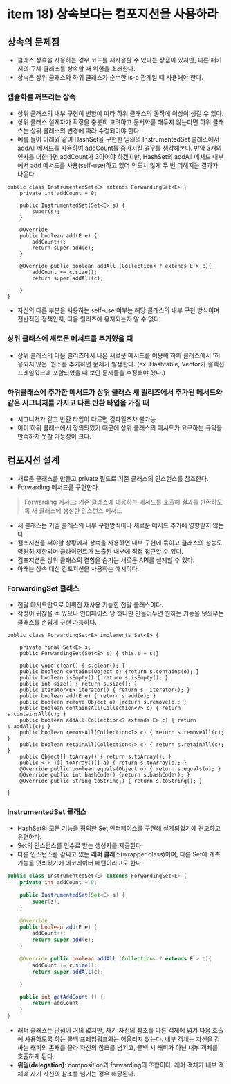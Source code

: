 # item 18) 상속보다는 컴포지션을 사용하라

## 상속의 문제점

* 클래스 상속을 사용하는 경우 코드를 재사용할 수 있다는 장점이 있지만, 다른 패키지의 구체 클래스를 상속할 때 위험을 초래한다.
* 상속은 상위 클래스와 하위 클래스가 순수한 is-a 관계일 때 사용해야 한다.

### **캡슐화를 깨뜨리는 상속**

* 상위 클래스의 내부 구현이 변함에 따라 하위 클래스의 동작에 이상이 생길 수 있다.
* 상위 클래스 설계자가 확장을 충분히 고려하고 문서화를 해두지 않는다면 하위 클래스는 상위 클래스의 변경에 따라 수정되어야 한다
* 예를 들어 아래와 같이 HashSet을 구현한 임의의 InstrumentedSet 클래스에서 addAll 메서드를 사용하여 addCount를 증가시킬 경우를 생각해본다. 만약 3개의 인자를 더한다면 addCount가 3이어야 하겠지만, HashSet의 addAll 메서드 내부에서 add 메서드를 사용(self-use)하고 있어 의도치 않게 두 번 더해지는 결과가 나온다.

```tsx
public class InstrumentedSet<E> extends ForwardingSet<E> {
    private int addCount = 0;

    public InstrumentedSet(Set<E> s) {
        super(s);
    }

    @Override
    public boolean add(E e) {
        addCount++;
        return super.add(e);
    }

    @Override public boolean addAll (Collection< ? extends E > c){
        addCount += c.size();
        return super.addAll(c);

    }
}
```

* 자신의 다른 부분을 사용하는 self-use 여부는 해당 클래스의 내부 구현 방식이며 전반적인 정책인지, 다음 릴리즈에 유지되는지 알 수 없다.

### **상위 클래스에 새로운 메서드를 추가했을 때**

* 상위 클래스의 다음 릴리즈에서 나온 새로운 메서드를 이용해 하위 클래스에서 '허용되지 않은' 원소를 추가하면 문제가 발생한다. (ex. Hashtable, Vector가 컬렉션 프레임워크에 포함되었을 때 보안 문제들을 수정해야 했다.)

### **하위클래스에 추가한 메서드가 상위 클래스 새 릴리즈에서 추가된 메서드와 같은 시그니처를 가지고 다른 반환 타입을 가질 때**

* 시그니처가 같고 반환 타입이 다르면 컴파일조차 불가능
* 이미 하위 클래스에서 정의되었기 때문에 상위 클래스의 메서드가 요구하는 규약을 만족하지 못할 가능성이 크다.

## 컴포지션 설계

* 새로운 클래스를 만들고 private 필드로 기존 클래스의 인스턴스를 참조한다.
* Forwarding 메서드를 구현한다.

> Forwarding 메서드: 기존 클래스에 대응하는 메서드를 호출해 결과를 반환하도록 새 클래스에 생성한 인스턴스 메서드

* 새 클래스는 기존 클래스의 내부 구현방식이나 새로운 메서드 추가에 영향받지 않는다.
* 컴포지션을 써야할 상황에서 상속을 사용하면 내부 구현에 묶이고 클래스의 성능도 영원히 제한되며 클라이언트가 노출된 내부에 직접 접근할 수 있다.
* 컴포지션은 상위 클래스의 결함을 숨기는 새로운 API를 설계할 수 있다.
* 아래는 상속 대신 컴포지션을 사용하는 예시이다.

### ForwardingSet 클래스

* 전달 메서드만으로 이뤄진 재사용 가능한 전달 클래스이다.
* 작성이 귀찮을 수 있으나 인터페이스 당 하나만 만들어두면 원하는 기능을 덧씌우는 클래스를 손쉽게 구현 가능하다.

```tsx
public class ForwardingSet<E> implements Set<E> {

    private final Set<E> s;
    public ForwardingSet(Set<E> s) { this.s = s;}

    public void clear() { s.clear(); }
    public boolean contains(Object o) {return s.contains(o); }
    public boolean isEmpty() { return s.isEmpty(); }
    public int size() { return s.size(); }
    public Iterator<E> iterator() { return s. iterator(); }
    public boolean add(E e) { return s.add(e); }
    public boolean remove(Object o) {return s.remove(o); }
    public boolean containsAll(Collection<?> c) { return s.containsAll(c); }
    public boolean addAll(Collection<? extends E> c) { return s.addAll(c); }
    public boolean removeAll(Collection<?> c) { return s.removeAll(c); }
    public boolean retainAll(Collection<?> c) { return s.retainAll(c); }
    public Object[] toArray() { return s.toArray(); }
    public <T> T[] toArray(T[] a) { return s.toArray(a); }
    @Override public boolean equals(Object o) { return s.equals(o); }
    @Override public int hashCode() {return s.hashCode(); }
    @Override public String toString() { return s.toString(); }

}
```

### InstrumentedSet 클래스

* HashSet의 모든 기능을 정의한 Set 인터페이스를 구현해 설계되었기에 견고하고 유연하다.
* Set의 인스턴스를 인수로 받는 생성자를 제공한다.
* 다른 인스턴스를 감싸고 있는 **래퍼 클래스**(wrapper class)이며, 다른 Set에 계측 기능을 덧씌웠기에 데코레이터 패턴이라고도 한다.

```java
public class InstrumentedSet<E> extends ForwardingSet<E> {
    private int addCount = 0;

    public InstrumentedSet(Set<E> s) {
        super(s);
    }

    @Override
    public boolean add(E e) {
        addCount++;
        return super.add(e);
    }

    @Override public boolean addAll (Collection< ? extends E > c){
        addCount += c.size();
        return super.addAll(c);

    }

    public int getAddCount () {
        return addCount;
    }
}
```

* 래퍼 클래스는 단점이 거의 없지만, 자기 자신의 참조를 다른 객체에 넘겨 다음 호출에 사용하도록 하는 콜백 프레임워크와는 어울리지 않는다. 내부 객체는 자신을 감싸는 래퍼의 존재를 몰라 자신의 참조를 넘기고, 콜백 시 래퍼가 아닌 내부 객체를 호출하게 된다.
* **위임(delegation)**: composition과 forwarding의 조합이다. 래퍼 객체가 내부 객체에 자기 자신의 참조를 넘기는 경우 해당된다.
